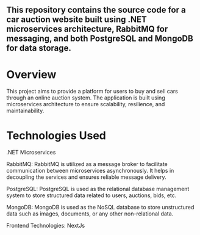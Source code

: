## This repository contains the source code for a car auction website built using .NET microservices architecture, RabbitMQ for messaging, and both PostgreSQL and MongoDB for data storage.

# Overview
This project aims to provide a platform for users to buy and sell cars through an online auction system. The application is built using microservices architecture to ensure scalability, resilience, and maintainability.

# Technologies Used
.NET Microservices

RabbitMQ: RabbitMQ is utilized as a message broker to facilitate communication between microservices asynchronously. It helps in decoupling the services and ensures reliable message delivery.

PostgreSQL: PostgreSQL is used as the relational database management system to store structured data related to users, auctions, bids, etc.

MongoDB: MongoDB is used as the NoSQL database to store unstructured data such as images, documents, or any other non-relational data.

Frontend Technologies: NextJs
